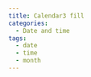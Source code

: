 ```yaml
---
title: Calendar3 fill
categories:
  - Date and time
tags:
  - date
  - time
  - month
---
```

